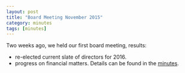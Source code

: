 ```yaml
---
layout: post
title: "Board Meeting November 2015"
category: minutes
tags: [minutes]
---
```

Two weeks ago, we held our first board meeting, results:
  * re-elected current slate of directors for 2016.
  * progress on financial matters.
Details can be found in the [minutes](/meetings/board-2015-11-30.html).
